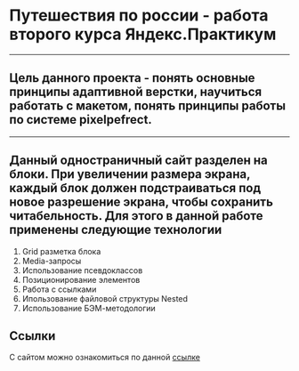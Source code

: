 # Путешествия по россии - работа второго курса Яндекс.Практикум

---

## Цель данного проекта - понять основные принципы адаптивной верстки, научиться работать с макетом, понять принципы работы по системе pixelpefrect.

---

## Данный одностраничный сайт разделен на блоки. При увеличении размера экрана, каждый блок должен подстраиваться под новое разрешение экрана, чтобы сохранить читабельность. Для этого в данной работе применены следующие технологии

1. Grid разметка блока
2. Media-запросы
3. Использование псевдоклассов
4. Позиционирование элементов
5. Работа с ссылками
6. Ипользование файловой структуры Nested
7. Использование БЭМ-методологии

## Ссылки

С сайтом можно ознакомиться по данной [ссылке](https://russian-travel-phi.vercel.app/)
